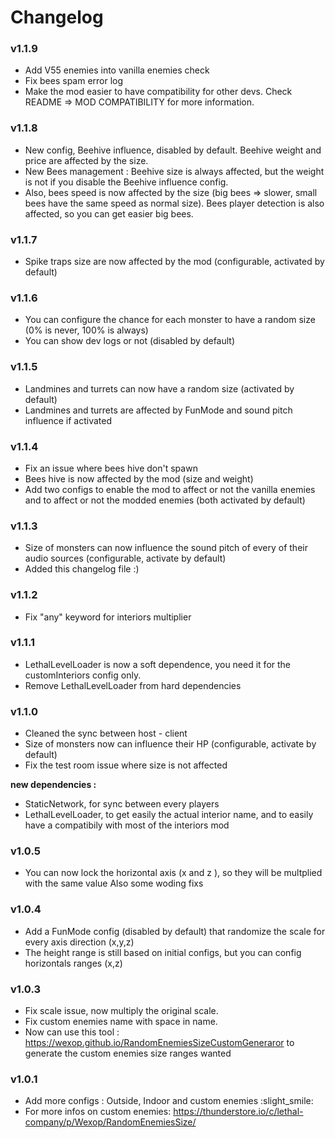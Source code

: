 # Changelog

### v1.1.9

- Add V55 enemies into vanilla enemies check
- Fix bees spam error log
- Make the mod easier to have compatibility for other devs. Check README => MOD COMPATIBILITY for more information.

### v1.1.8

- New config, Beehive influence, disabled by default. Beehive weight and price are affected by the size.
- New Bees management : Beehive size is always affected, but the weight is not if you disable the Beehive influence config. 
- Also, bees speed is now affected by the size (big bees => slower, small bees have the same speed as normal size). Bees player detection is also affected, so you can get easier big bees.

### v1.1.7

- Spike traps size are now affected by the mod (configurable, activated by default)

### v1.1.6

- You can configure the chance for each monster to have a random size (0% is never, 100% is always)
- You can show dev logs or not (disabled by default)

### v1.1.5

- Landmines and turrets can now have a random size (activated by default)
- Landmines and turrets are affected by FunMode and sound pitch influence if activated

### v1.1.4

- Fix an issue where bees hive don't spawn
- Bees hive is now affected by the mod (size and weight)
- Add two configs to enable the mod to affect or not the vanilla enemies and to affect or not the modded enemies (both
  activated by default)

### v1.1.3

- Size of monsters can now influence the sound pitch of every of their audio sources (configurable, activate by default)
- Added this changelog file :)

### v1.1.2

- Fix "any" keyword for interiors multiplier

### v1.1.1

- LethalLevelLoader is now a soft dependence, you need it for the customInteriors config only.
- Remove LethalLevelLoader from hard dependencies

### v1.1.0

- Cleaned the sync between host - client
- Size of monsters now can influence their HP (configurable, activate by default)
- Fix the test room issue where size is not affected

**new dependencies :**

- StaticNetwork, for sync between every players
- LethalLevelLoader, to get easily the actual interior name, and to easily have a compatibily with most of the interiors
  mod

### v1.0.5

- You can now lock the horizontal axis (x and z ), so they will be multplied with the same value Also some woding fixs

### v1.0.4

- Add a FunMode config (disabled by default) that randomize the scale for every axis direction (x,y,z)
- The height range is still based on initial configs, but you can config horizontals ranges (x,z)

### v1.0.3

- Fix scale issue, now multiply the original scale.
- Fix custom enemies name with space in name.
- Now can use this tool : https://wexop.github.io/RandomEnemiesSizeCustomGeneraror to generate the custom enemies size
  ranges wanted

### v1.0.1

- Add more configs : Outside, Indoor and custom enemies :slight_smile:
- For more infos on custom enemies: https://thunderstore.io/c/lethal-company/p/Wexop/RandomEnemiesSize/

